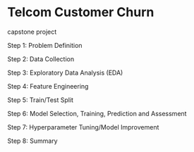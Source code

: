 # Telcom Customer Churn

 capstone project
 
Step 1: Problem Definition

Step 2: Data Collection

Step 3: Exploratory Data Analysis (EDA)

Step 4: Feature Engineering

Step 5: Train/Test Split

Step 6: Model Selection, Training, Prediction and Assessment

Step 7: Hyperparameter Tuning/Model Improvement

Step 8: Summary


